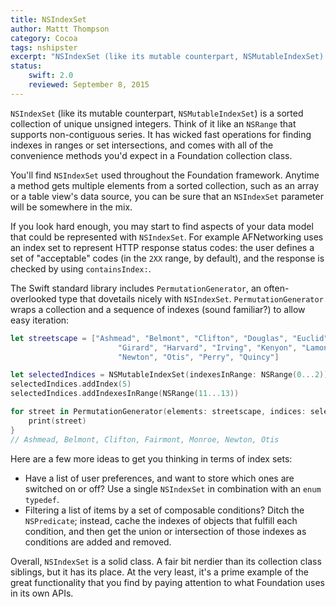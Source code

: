 ```yaml
---
title: NSIndexSet
author: Mattt Thompson
category: Cocoa
tags: nshipster
excerpt: "NSIndexSet (like its mutable counterpart, NSMutableIndexSet) is a sorted collection of unique unsigned integers. Think of it like an NSRange that supports non-contiguous series. It has wicked fast operations for finding indexes in ranges or set intersections, and comes with all of the convenience methods you'd expect in a Foundation collection class."
status:
    swift: 2.0
    reviewed: September 8, 2015
---
```


`NSIndexSet` (like its mutable counterpart, `NSMutableIndexSet`) is a sorted collection of unique unsigned integers. Think of it like an `NSRange` that supports non-contiguous series. It has wicked fast operations for finding indexes in ranges or set intersections, and comes with all of the convenience methods you'd expect in a Foundation collection class.

You'll find `NSIndexSet` used throughout the Foundation framework. Anytime a method gets multiple elements from a sorted collection, such as an array or a table view's data source, you can be sure that an `NSIndexSet` parameter will be somewhere in the mix.

If you look hard enough, you may start to find aspects of your data model that could be represented with `NSIndexSet`. For example AFNetworking uses an index set to represent HTTP response status codes: the user defines a set of "acceptable" codes (in the `2XX` range, by default), and the response is checked by using `containsIndex:`.

The Swift standard library includes `PermutationGenerator`, an often-overlooked type that dovetails nicely with `NSIndexSet`. `PermutationGenerator` wraps a collection and a sequence of indexes (sound familiar?) to allow easy iteration:

```swift
let streetscape = ["Ashmead", "Belmont", "Clifton", "Douglas", "Euclid", "Fairmont", 
						"Girard", "Harvard", "Irving", "Kenyon", "Lamont", "Monroe", 
						"Newton", "Otis", "Perry", "Quincy"]

let selectedIndices = NSMutableIndexSet(indexesInRange: NSRange(0...2))
selectedIndices.addIndex(5)
selectedIndices.addIndexesInRange(NSRange(11...13))

for street in PermutationGenerator(elements: streetscape, indices: selectedIndices) {
    print(street)
}
// Ashmead, Belmont, Clifton, Fairmont, Monroe, Newton, Otis
```

Here are a few more ideas to get you thinking in terms of index sets:

- Have a list of user preferences, and want to store which ones are switched on or off? Use a single `NSIndexSet` in combination with an `enum` `typedef`.
- Filtering a list of items by a set of composable conditions? Ditch the `NSPredicate`; instead, cache the indexes of objects that fulfill each condition, and then get the union or intersection of those indexes as conditions are added and removed.

Overall, `NSIndexSet` is a solid class. A fair bit nerdier than its collection class siblings, but it has its place. At the very least, it's a prime example of the great functionality that you find by paying attention to what Foundation uses in its own APIs.
